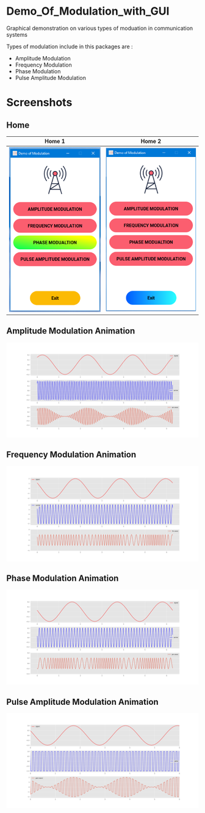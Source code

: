 # Demo_Of_Modulation_with_GUI

Graphical demonstration on various types of moduation in communication systems

Types of modulation include in this packages are : 
* Amplitude Modulation
* Frequency Modulation
* Phase Modulation
* Pulse Amplitude Modulation

# Screenshots

## Home

**Home 1**    |     **Home 2**
:-------------------:|:-------------:
![](/screenshot/home1.png) | ![](/screenshot/home2.png)

## Amplitude Modulation Animation
![](/screenshot/am.png)

## Frequency Modulation Animation
![](/screenshot/fm.png)

## Phase Modulation Animation
![](/screenshot/pm.png)

## Pulse Amplitude Modulation Animation
![](/screenshot/ppm.png)
